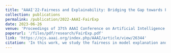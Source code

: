 ```yaml
---
title: "AAAI'22-Fairness and Explainability: Bridging the Gap towards Fair Model Explanations"
collection: publications
permalink: /publication/2022-AAAI-FairExp
date: 2023-06-26
venue: 'Proceedings of 37th AAAI Conference on Artificial Intelligence'
paperurl: '/files/pdf/research/FairExp.pdf'
link: 'https://ojs.aaai.org/index.php/AAAI/article/view/26344'
citation: 'In this work, we study the fairness in model explanation and propose an adaptive masking way to enhance the fairness in explanation.'
---
```

